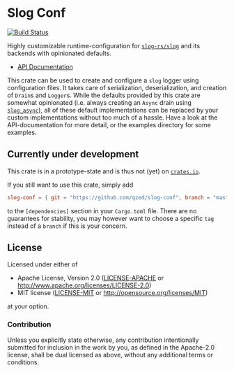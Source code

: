 # Slog Conf

[![Build Status]][travis]

[Build Status]: https://api.travis-ci.org/qzed/slog-conf.svg?branch=master
[travis]: https://travis-ci.org/qzed/slog-conf

Highly customizable runtime-configuration for [`slog-rs/slog`][slog] and its backends with opinionated defaults.

- [API Documentation][doc]

This crate can be used to create and configure a `slog` logger using configuration files.
It takes care of serialization, deserialization, and creation of `Drain`s and `Logger`s.
While the defaults provided by this crate are somewhat opinionated (i.e. always creating an `Async` drain using [`slog_async`][slog-async]), all of these default implementations can be replaced by your custom implementations without too much of a hassle.
Have a look at the API-documentation for more detail, or the examples directory for some examples.

## Currently under development

This crate is in a prototype-state and is thus not (yet) on [`crates.io`](https://crates.io).

If you still want to use this crate, simply add

```toml
slog-conf = { git = "https://github.com/qzed/slog-conf", branch = "master" }
```

to the `[dependencies]` section in your `Cargo.toml` file.
There are no guarantees for stability, you may however want to choose a specific `tag` instead of a `branch` if this is your concern.

## License

Licensed under either of

* Apache License, Version 2.0 ([LICENSE-APACHE](LICENSE-APACHE) or http://www.apache.org/licenses/LICENSE-2.0)
* MIT license ([LICENSE-MIT](LICENSE-MIT) or http://opensource.org/licenses/MIT)

at your option.

### Contribution

Unless you explicitly state otherwise, any contribution intentionally submitted for inclusion in the work by you, as defined in the Apache-2.0 license, shall be dual licensed as above, without any additional terms or conditions.

[slog]: https://github.com/slog-rs/slog
[slog-async]: https://github.com/slog-rs/async
[doc]: https://qzed.github.io/slog-conf/slog_conf
